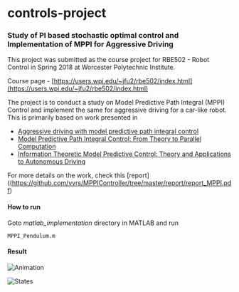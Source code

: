 # controls-project

### Study of PI based stochastic optimal control and Implementation of MPPI for Aggressive Driving

This project was submitted as the course project for RBE502 - Robot Control  in Spring 2018 at Worcester Polytechnic Institute. 

Course page - [https://users.wpi.edu/~jfu2/rbe502/index.html](https://users.wpi.edu/~jfu2/rbe502/index.html)

The project is to conduct a study on Model Predictive Path Integral (MPPI) Control and implement the same for aggressive driving for a car-like robot. This is primarily based on work presented in 

- [Aggressive driving with model predictive path integral control](https://ieeexplore.ieee.org/document/7487277/)
- [Model Predictive Path Integral Control: From Theory to Parallel Computation](https://arc.aiaa.org/doi/abs/10.2514/1.G001921)
- [Information Theoretic Model Predictive Control: Theory and Applications to Autonomous Driving](https://arxiv.org/abs/1707.02342)

For more details on the work, check this [report]((https://github.com/vvrs/MPPIController/tree/master/report/report_MPPI.pdf)
#### How to run

Goto _matlab\_implementation_ directory in MATLAB and run
```
MPPI_Pendulum.m
```

#### Result
![Animation](https://github.com/vvrs/MPPIController/tree/master/matlab_implementation/res/anim.gif)

![States](https://github.com/vvrs/MPPIController/tree/master/matlab_implementation/res/states.png)
